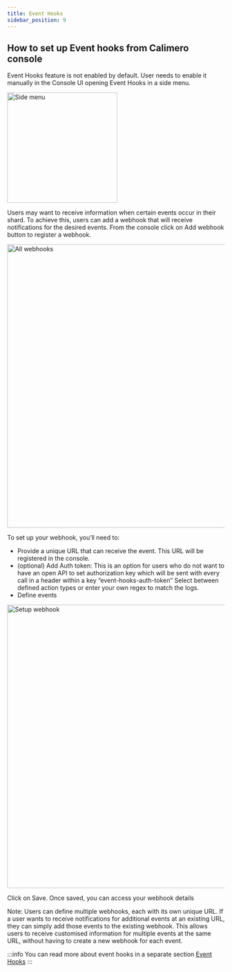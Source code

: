 ```yaml
---
title: Event Hooks
sidebar_position: 9
---
```


## How to set up Event hooks from Calimero console
Event Hooks feature is not enabled by default. User needs to enable it manually in the Console UI opening Event Hooks in a side menu.

<img width="255" alt="Side menu" src="https://user-images.githubusercontent.com/12198572/235000034-6dc5dae8-9b43-4e0a-aff0-ad3810304227.png"/>


Users may want to receive information when certain events occur in their shard. To achieve this, users can add a webhook that will receive notifications for the desired events.
From the console click on Add webhook button to register a webhook.

<img width="655" alt="All webhooks" src="https://user-images.githubusercontent.com/12198572/234868580-2b7c2702-fcd4-4e3b-b5f5-603abf1b188a.png"/>


To set up your webhook, you’ll need to:
- Provide a unique URL that can receive the event. This URL will  be registered in the console.
- (optional) Add Auth token: This is an option for users who do not want to have an open API to set authorization key which will be sent with every call in a header within a key “event-hooks-auth-token”
Select between defined action types or enter your own regex to match the logs.
- Define events

<img width="655" alt="Setup webhook" src="https://user-images.githubusercontent.com/12198572/234867963-a826f6d8-4d7d-4691-afb6-41743ab76b1a.png"/>


Click on Save. Once saved, you can access your webhook details

Note: Users can define multiple webhooks, each with its own unique URL. If a user wants to receive notifications for additional events at an existing URL, they can simply add those events to the existing webhook. This allows users to receive customised information for multiple events at the same URL, without having to create a new webhook for each event.

:::info
You can read more about event hooks in a separate section [Event Hooks](https://docs.calimero.network/event-hooks/introduction)
:::